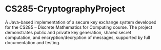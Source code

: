 # CS285-CryptographyProject
A Java-based implementation of a secure key exchange system developed for the CS285 – Discrete Mathematics for Computing course. The project demonstrates public and private key generation, shared secret computation, and encryption/decryption of messages, supported by full documentation and testing.
